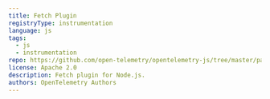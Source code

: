 ```yaml
---
title: Fetch Plugin
registryType: instrumentation
language: js
tags:
  - js
  - instrumentation
repo: https://github.com/open-telemetry/opentelemetry-js/tree/master/packages/opentelemetry-plugin-fetch
license: Apache 2.0
description: Fetch plugin for Node.js.
authors: OpenTelemetry Authors
---
```


